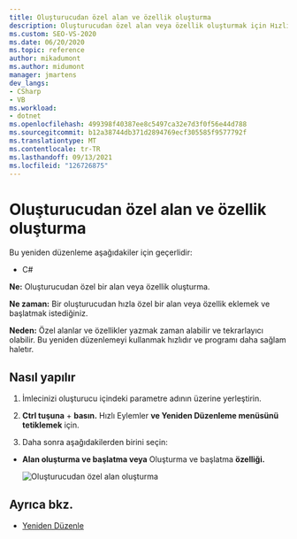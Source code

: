 ```yaml
---
title: Oluşturucudan özel alan ve özellik oluşturma
description: Oluşturucudan özel alan veya özellik oluşturmak için Hızlı Eylemler ve Yeniden Düzenleme menüsünü kullanmayı öğrenin.
ms.custom: SEO-VS-2020
ms.date: 06/20/2020
ms.topic: reference
author: mikadumont
ms.author: midumont
manager: jmartens
dev_langs:
- CSharp
- VB
ms.workload:
- dotnet
ms.openlocfilehash: 499398f40387ee8c5497ca32e7d3f0f56e44d788
ms.sourcegitcommit: b12a38744db371d2894769ecf305585f9577792f
ms.translationtype: MT
ms.contentlocale: tr-TR
ms.lasthandoff: 09/13/2021
ms.locfileid: "126726875"
---
```

# <a name="generate-private-field-and-property-from-constructor"></a>Oluşturucudan özel alan ve özellik oluşturma

Bu yeniden düzenleme aşağıdakiler için geçerlidir: 

- C# 

**Ne:** Oluşturucudan özel bir alan veya özellik oluşturma. 

**Ne zaman:** Bir oluşturucudan hızla özel bir alan veya özellik eklemek ve başlatmak istediğiniz.

**Neden:** Özel alanlar ve özellikler yazmak zaman alabilir ve tekrarlayıcı olabilir. Bu yeniden düzenlemeyi kullanmak hızlıdır ve programı daha sağlam haletır.

## <a name="how-to"></a>Nasıl yapılır 

1. İmlecinizi oluşturucu içindeki parametre adının üzerine yerleştirin.

2. **Ctrl tuşuna** + **basın.** Hızlı Eylemler **ve Yeniden Düzenleme menüsünü tetiklemek** için.
   
3. Daha sonra aşağıdakilerden birini seçin:

- **Alan oluşturma ve başlatma veya** Oluşturma ve başlatma **özelliği.**

   ![Oluşturucudan özel alan oluşturma](media/generate-private-field-from-constructor.png)

## <a name="see-also"></a>Ayrıca bkz. 

- [Yeniden Düzenle](../refactoring-in-visual-studio.md)
